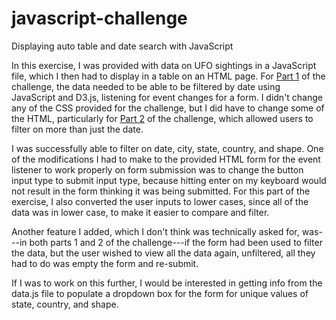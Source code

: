 # javascript-challenge
Displaying auto table and date search with JavaScript

In this exercise, I was provided with data on UFO sightings in a JavaScript file, which I then had to display in a table on an HTML page. For [Part 1](/UFO-level-1) of the challenge, the data needed to be able to be filtered by date using JavaScript and D3.js, listening for event changes for a form. I didn't change any of the CSS provided for the challenge, but I did have to change some of the HTML, particularly for [Part 2](/UFO-level-2) of the challenge, which allowed users to filter on more than just the date. 

I was successfully able to filter on date, city, state, country, and shape. One of the modifications I had to make to the provided HTML form for the event listener to work properly on form submission was to change the button input type to submit input type, because hitting enter on my keyboard would not result in the form thinking it was being submitted. For this part of the exercise, I also converted the user inputs to lower cases, since all of the data was in lower case, to make it easier to compare and filter.

Another feature I added, which I don't think was technically asked for, was---in both parts 1 and 2 of the challenge---if the form had been used to filter the data, but the user wished to view all the data again, unfiltered, all they had to do was empty the form and re-submit.

If I was to work on this further, I would be interested in getting info from the data.js file to populate a dropdown box for the form for unique values of state, country, and shape.
